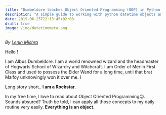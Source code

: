 ```yaml
---
title: "Dumbeldore teaches Object Oriented Programming (OOP) in Python 3"
description: "A simple guide to working with python datetime objects and timezones in Python"
date: 2019-06-25T22:13:45+02:00
draft: true
image: /img/datetimemeta.png
---
```


<div class="sharethis-inline-follow-buttons"></div>

*By [Lenin Mishra](https://www.pylenin.com/authors/#lenin-mishra)*

Hello !

I am Albus Dumbeldore. I am a world renowned wizard and the headmaster of Hogwarts School of Wizardry and Witchcraft. I am Order of Merlin First Class and used to possess the Elder Wand for a long time, until that brat Malfoy unknowingly won it over me. I 

Long story short.. **I am a Rockstar**.

In my free time, I love to read about Object Oriented Programming:heart_eyes:. Sounds absured? Truth be told, I can apply all those concepts to my daily routine very easily. **Everything is an object**.

